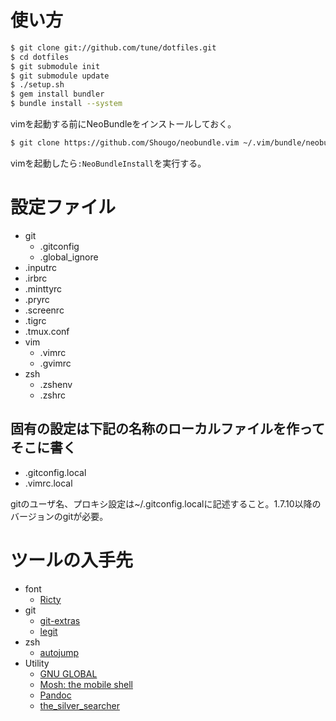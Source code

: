 # 使い方
```bash
$ git clone git://github.com/tune/dotfiles.git
$ cd dotfiles
$ git submodule init
$ git submodule update
$ ./setup.sh
$ gem install bundler
$ bundle install --system
```

vimを起動する前にNeoBundleをインストールしておく。
```bash
$ git clone https://github.com/Shougo/neobundle.vim ~/.vim/bundle/neobundle.vim
```
vimを起動したら`:NeoBundleInstall`を実行する。


# 設定ファイル

* git
    * .gitconfig
    * .global_ignore
* .inputrc
* .irbrc
* .minttyrc
* .pryrc
* .screenrc
* .tigrc
* .tmux.conf
* vim
    * .vimrc
    * .gvimrc
* zsh
    * .zshenv
    * .zshrc

## 固有の設定は下記の名称のローカルファイルを作ってそこに書く

* .gitconfig.local
* .vimrc.local

gitのユーザ名、プロキシ設定は~/.gitconfig.localに記述すること。1.7.10以降のバージョンのgitが必要。


# ツールの入手先

* font
	* [Ricty](https://github.com/yascentur/Ricty) 
* git
	* [git-extras](https://github.com/visionmedia/git-extras)
	* [legit](http://www.git-legit.org/)
* zsh
	* [autojump](https://github.com/joelthelion/autojump)
* Utility
	* [GNU GLOBAL](http://savannah.gnu.org/projects/global/)
	* [Mosh: the mobile shell](http://mosh.mit.edu/)
	* [Pandoc](http://johnmacfarlane.net/pandoc/)
	* [the_silver_searcher](https://github.com/ggreer/the_silver_searcher)

